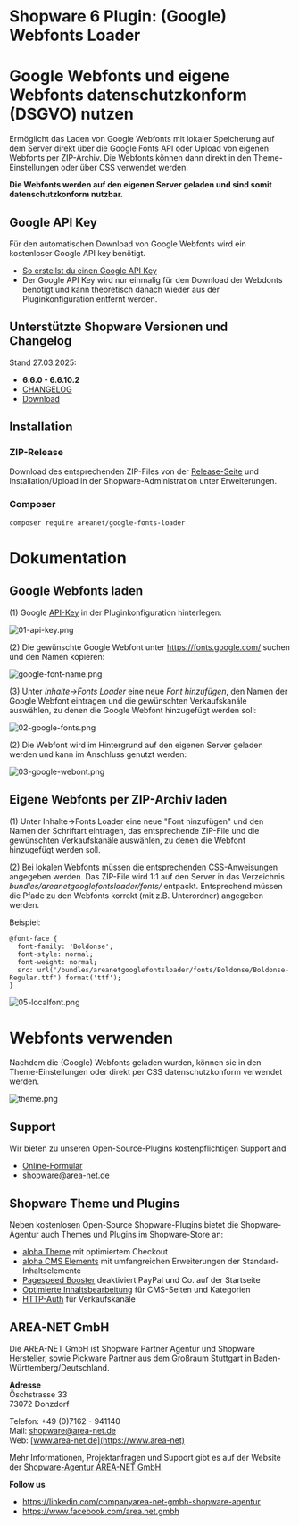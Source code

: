 # Shopware 6 Plugin: (Google) Webfonts Loader

# Google Webfonts und eigene Webfonts datenschutzkonform (DSGVO) nutzen

Ermöglicht das Laden von Google Webfonts mit lokaler Speicherung auf dem Server direkt über die Google Fonts API oder 
Upload von eigenen Webfonts per ZIP-Archiv. Die Webfonts können dann direkt in den Theme-Einstellungen oder 
über CSS verwendet werden.

**Die Webfonts werden auf den eigenen Server geladen und sind somit datenschutzkonform nutzbar.**

## Google API Key
Für den automatischen Download von Google Webfonts wird ein kostenloser Google API key benötigt.

- [So erstellst du einen Google API Key](docs/google-api-key.md)
- Der Google API Key wird nur einmalig für den Download der Webdonts benötigt und kann theoretisch danach wieder aus der Pluginkonfiguration entfernt werden.

## Unterstützte Shopware Versionen und Changelog

Stand 27.03.2025:
- **6.6.0 - 6.6.10.2**
- [CHANGELOG](CHANGELOG.md)
- [Download](https://github.com/AREA-NET-GmbH-Shopware-Agentur/shopware6-plugin-google-fonts-loader/releases)

## Installation

### ZIP-Release

Download des entsprechenden ZIP-Files von der [Release-Seite](https://github.com/AREA-NET-GmbH-Shopware-Agentur/shopware6-plugin-google-fonts-loader/releases) und Installation/Upload in der Shopware-Administration unter Erweiterungen.

### Composer

`composer require areanet/google-fonts-loader`

# Dokumentation

## Google Webfonts laden

(1) Google [API-Key](docs/google-api-key.md) in der Pluginkonfiguration hinterlegen:

![01-api-key.png](images/01-api-key.png)

(2) Die gewünschte Google Webfont unter  https://fonts.google.com/ suchen und den Namen kopieren:

![google-font-name.png](images/google-font-name.png)

(3) Unter _Inhalte->Fonts Loader_ eine neue _Font hinzufügen_, den Namen der Google Webfont eintragen und die 
gewünschten Verkaufskanäle auswählen, zu denen die Google Webfont hinzugefügt werden soll:

![02-google-fonts.png](images/02-google-fonts.png)

(2) Die Webfont wird im Hintergrund auf den eigenen Server geladen werden und kann im Anschluss genutzt werden:

![03-google-webont.png](images/03-google-webont.png)

## Eigene Webfonts per ZIP-Archiv laden

(1) Unter Inhalte->Fonts Loader eine neue "Font hinzufügen" und den Namen der  Schriftart eintragen, das entsprechende ZIP-File 
und die gewünschten Verkaufskanäle auswählen, zu denen die  Webfont hinzugefügt werden soll.

(2) Bei lokalen Webfonts müssen die entsprechenden CSS-Anweisungen angegeben werden. Das ZIP-File wird 1:1 auf den Server
in das Verzeichnis _bundles/areanetgooglefontsloader/fonts/_ entpackt. Entsprechend müssen die Pfade zu den Webfonts korrekt
(mit z.B. Unterordner) angegeben werden.

Beispiel:
```
@font-face {
  font-family: 'Boldonse';
  font-style: normal;
  font-weight: normal;
  src: url('/bundles/areanetgooglefontsloader/fonts/Boldonse/Boldonse-Regular.ttf') format('ttf');
}
```

![05-localfont.png](images/05-localfont.png)

# Webfonts verwenden

Nachdem die (Google) Webfonts geladen wurden, können sie in den Theme-Einstellungen oder direkt per CSS
datenschutzkonform verwendet werden.

![theme.png](images/theme.png)

## Support

Wir bieten zu unseren Open-Source-Plugins kostenpflichtigen Support and

* [Online-Formular](https://www.area-net.de/kontakt)
* [shopware@area-net.de](mailto:shopware@area-net.de)

## Shopware Theme und Plugins

Neben kostenlosen Open-Source Shopware-Plugins bietet die Shopware-Agentur auch Themes und Plugins im Shopware-Store an:

- [aloha Theme](https://store.shopware.com/en/arean62788672693m/a-better-cms-theme-optimized-checkout-b2b-functions-flexibly-customizable.html) mit optimiertem Checkout
- [aloha CMS Elements](https://store.shopware.com/arean13931131788m/a-better-cms-elements-slider-bilder-html5-video-google-maps-vorher-nachher-bilder.html) mit umfangreichen Erweiterungen der Standard-Inhaltselemente
- [Pagespeed Booster](https://store.shopware.com/arean41766445685m/pagespeed-booster-paypal-und-externe-skripte-auf-der-startseite-deaktivieren.html) deaktiviert PayPal und Co. auf der Startseite
- [Optimierte Inhaltsbearbeitung](https://store.shopware.com/arean36129443353f/optimierte-inhaltsbearbeitung-inhalte-nur-im-designer-bearbeiten-inhalte-in-layout-uebertragen.html) für CMS-Seiten und Kategorien
- [HTTP-Auth](https://store.shopware.com/arean97586892435f/http-authentifizierung-fuer-verkaufskanaele.html) für Verkaufskanäle

## AREA-NET GmbH
Die AREA-NET GmbH ist Shopware Partner Agentur und Shopware Hersteller, sowie Pickware Partner aus dem Großraum Stuttgart in Baden-Württemberg/Deutschland.

**Adresse**\
Öschstrasse 33\
73072 Donzdorf

Telefon: +49 (0)7162 - 941140\
Mail: [shopware@area-net.de](mailto:shopware@area-net.de)\
Web: [www.area-net.de](https://www.area-net)

Mehr Informationen, Projektanfragen und Support gibt es auf der Website der [Shopware-Agentur AREA-NET GmbH](https://www.area-net.de).

**Follow us**

- https://linkedin.com/companyarea-net-gmbh-shopware-agentur
- https://www.facebook.com/area.net.gmbh

